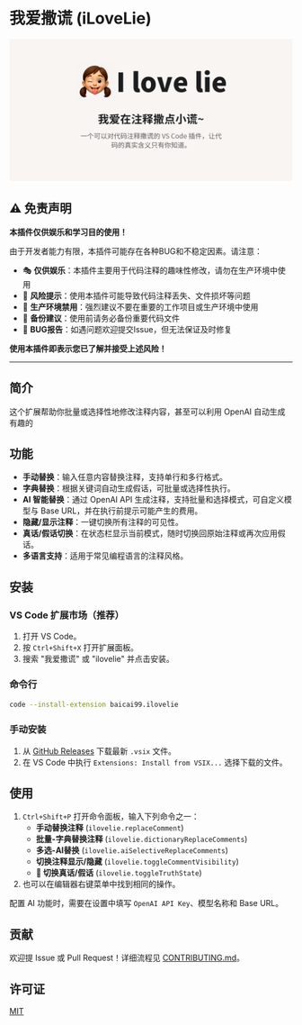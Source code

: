 # 我爱撒谎 (iLoveLie)

![alt text](background.png)

## ⚠️ 免责声明

**本插件仅供娱乐和学习目的使用！**

由于开发者能力有限，本插件可能存在各种BUG和不稳定因素。请注意：
- 🎭 **仅供娱乐**：本插件主要用于代码注释的趣味性修改，请勿在生产环境中使用
- 🚨 **风险提示**：使用本插件可能导致代码注释丢失、文件损坏等问题
- 💼 **生产环境禁用**：强烈建议不要在重要的工作项目或生产环境中使用
- 🔄 **备份建议**：使用前请务必备份重要代码文件
- 🐛 **BUG报告**：如遇问题欢迎提交Issue，但无法保证及时修复

**使用本插件即表示您已了解并接受上述风险！**

---

## 简介

这个扩展帮助你批量或选择性地修改注释内容，甚至可以利用 OpenAI 自动生成有趣的

## 功能

- **手动替换**：输入任意内容替换注释，支持单行和多行格式。
- **字典替换**：根据关键词自动生成假话，可批量或选择性执行。
- **AI 智能替换**：通过 OpenAI API 生成注释，支持批量和选择模式，可自定义模型与
  Base URL，并在执行前提示可能产生的费用。
- **隐藏/显示注释**：一键切换所有注释的可见性。
- **真话/假话切换**：在状态栏显示当前模式，随时切换回原始注释或再次应用假话。
- **多语言支持**：适用于常见编程语言的注释风格。

## 安装

### VS Code 扩展市场（推荐）
1. 打开 VS Code。
2. 按 `Ctrl+Shift+X` 打开扩展面板。
3. 搜索 "我爱撒谎" 或 "ilovelie" 并点击安装。

### 命令行
```bash
code --install-extension baicai99.ilovelie
```

### 手动安装
1. 从 [GitHub Releases](https://github.com/baicai99/ilovelie/releases)
   下载最新 `.vsix` 文件。
2. 在 VS Code 中执行 `Extensions: Install from VSIX...` 选择下载的文件。

## 使用

1. `Ctrl+Shift+P` 打开命令面板，输入下列命令之一：
   - **手动替换注释** (`ilovelie.replaceComment`)
   - **批量-字典替换注释** (`ilovelie.dictionaryReplaceComments`)
   - **多选-AI替换** (`ilovelie.aiSelectiveReplaceComments`)
   - **切换注释显示/隐藏** (`ilovelie.toggleCommentVisibility`)
   - **🔄 切换真话/假话** (`ilovelie.toggleTruthState`)
2. 也可以在编辑器右键菜单中找到相同的操作。

配置 AI 功能时，需要在设置中填写 `OpenAI API Key`、模型名称和 Base URL。

## 贡献

欢迎提 Issue 或 Pull Request！详细流程见 [CONTRIBUTING.md](CONTRIBUTING.md)。

## 许可证

[MIT](LICENSE)
